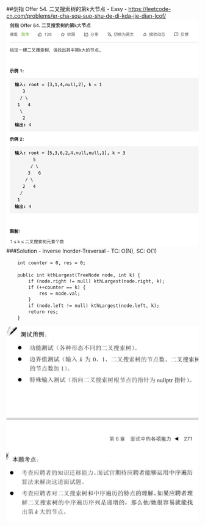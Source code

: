 ##剑指 Offer 54. 二叉搜索树的第k大节点 - Easy - https://leetcode-cn.com/problems/er-cha-sou-suo-shu-de-di-kda-jie-dian-lcof/
![img of offer 54](imgs/offer%2054.png)
###Solution - Inverse Inorder-Traversal - TC: O(N), SC: O(1)
```
    int counter = 0, res = 0;

    public int kthLargest(TreeNode node, int k) {
        if (node.right != null) kthLargest(node.right, k);
        if (++counter == k) {
            res = node.val;
        }
        if (node.left != null) kthLargest(node.left, k);
        return res;
    }
```
![img of offer 54_1](imgs/offer%2054_1.png)